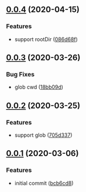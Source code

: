 ## [0.0.4](https://github.com/lancewuz/fetch-idl/compare/v0.0.3...v0.0.4) (2020-04-15)


### Features

* support rootDir ([086d68f](https://github.com/lancewuz/fetch-idl/commit/086d68f606442565ee2f1a16a544df9dde1f1b37))



## [0.0.3](https://github.com/lancewuz/fetch-idl/compare/v0.0.2...v0.0.3) (2020-03-26)


### Bug Fixes

* glob cwd ([18bb09d](https://github.com/lancewuz/fetch-idl/commit/18bb09d1e93666304c91a350654d9cf64743c081))



## [0.0.2](https://github.com/lancewuz/fetch-idl/compare/v0.0.1...v0.0.2) (2020-03-25)


### Features

* support glob ([705d337](https://github.com/lancewuz/fetch-idl/commit/705d3375658073fd55af49320b6adeb2ad52fbd1))



## [0.0.1](https://github.com/lancewuz/fetch-idl/compare/bcb6cd8f7a109873aab5551b9f0a312f31f31a2e...v0.0.1) (2020-03-06)


### Features

* initial commit ([bcb6cd8](https://github.com/lancewuz/fetch-idl/commit/bcb6cd8f7a109873aab5551b9f0a312f31f31a2e))




